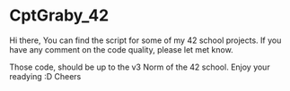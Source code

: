 # CptGraby_42
Hi there, 
You can find the script for some of my 42 school projects.
If you have any comment on the code quality, please let met know.

Those code, should be up to the v3 Norm of the 42 school.
Enjoy your readying :D
Cheers
